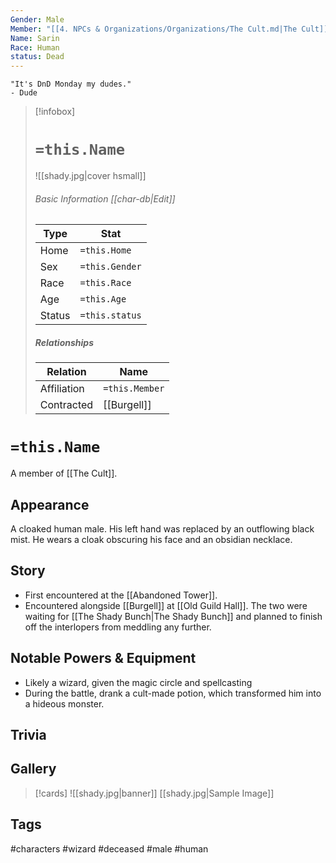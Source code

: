 ```yaml
---
Gender: Male
Member: "[[4. NPCs & Organizations/Organizations/The Cult.md|The Cult]]"
Name: Sarin
Race: Human
status: Dead
---
```

	"It's DnD Monday my dudes." 
	- Dude

> [!infobox]
> # `=this.Name`
> ![[shady.jpg|cover hsmall]]
> ###### Basic Information [[char-db|Edit]]
> | Type | Stat |
> | ---- | ---- |
> | Home | `=this.Home` |
> | Sex | `=this.Gender` |
> | Race | `=this.Race` |
> | Age | `=this.Age` |
> | Status | `=this.status` |
> ##### Relationships
> | Relation | Name |
> | ---- | ---- |
> | Affiliation | `=this.Member` |
> |Contracted|[[Burgell]]|

# `=this.Name`
A member of [[The Cult]].
## Appearance
A cloaked human male. His left hand was replaced by an outflowing black mist. He wears a cloak obscuring his face and an obsidian necklace.
## Story
- First encountered at the [[Abandoned Tower]].
- Encountered alongside [[Burgell]]  at [[Old Guild Hall]]. The two were waiting for [[The Shady Bunch|The Shady Bunch]] and planned to finish off the interlopers from meddling any further.
## Notable Powers & Equipment
- Likely a wizard, given the magic circle and spellcasting
- During the battle, drank a cult-made potion, which transformed him into a hideous monster.
## Trivia

## Gallery
>[!cards]
>![[shady.jpg|banner]]
>[[shady.jpg|Sample Image]]
>

## Tags
#characters #wizard #deceased #male #human 